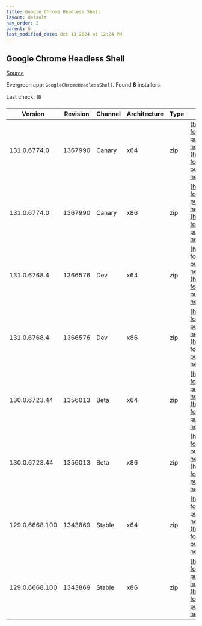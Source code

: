 ```yaml
---
title: Google Chrome Headless Shell
layout: default
nav_order: 2
parent: G
last_modified_date: Oct 13 2024 at 12:24 PM
---
```


## Google Chrome Headless Shell

[Source](https://googlechromelabs.github.io/chrome-for-testing/)

Evergreen app: `GoogleChromeHeadlessShell`. Found **8** installers.

Last check: 🟢

| Version        | Revision | Channel | Architecture | Type | URI                                                                                                                                                                                                                            |
| -------------- | -------- | ------- | ------------ | ---- | ------------------------------------------------------------------------------------------------------------------------------------------------------------------------------------------------------------------------------ |
| 131.0.6774.0   | 1367990  | Canary  | x64          | zip  | [https://storage.googleapis.com/chrome-for-testing-public/131.0.6774.0/win64/chrome-headless-shell-win64.zip](https://storage.googleapis.com/chrome-for-testing-public/131.0.6774.0/win64/chrome-headless-shell-win64.zip)     |
| 131.0.6774.0   | 1367990  | Canary  | x86          | zip  | [https://storage.googleapis.com/chrome-for-testing-public/131.0.6774.0/win32/chrome-headless-shell-win32.zip](https://storage.googleapis.com/chrome-for-testing-public/131.0.6774.0/win32/chrome-headless-shell-win32.zip)     |
| 131.0.6768.4   | 1366576  | Dev     | x64          | zip  | [https://storage.googleapis.com/chrome-for-testing-public/131.0.6768.4/win64/chrome-headless-shell-win64.zip](https://storage.googleapis.com/chrome-for-testing-public/131.0.6768.4/win64/chrome-headless-shell-win64.zip)     |
| 131.0.6768.4   | 1366576  | Dev     | x86          | zip  | [https://storage.googleapis.com/chrome-for-testing-public/131.0.6768.4/win32/chrome-headless-shell-win32.zip](https://storage.googleapis.com/chrome-for-testing-public/131.0.6768.4/win32/chrome-headless-shell-win32.zip)     |
| 130.0.6723.44  | 1356013  | Beta    | x64          | zip  | [https://storage.googleapis.com/chrome-for-testing-public/130.0.6723.44/win64/chrome-headless-shell-win64.zip](https://storage.googleapis.com/chrome-for-testing-public/130.0.6723.44/win64/chrome-headless-shell-win64.zip)   |
| 130.0.6723.44  | 1356013  | Beta    | x86          | zip  | [https://storage.googleapis.com/chrome-for-testing-public/130.0.6723.44/win32/chrome-headless-shell-win32.zip](https://storage.googleapis.com/chrome-for-testing-public/130.0.6723.44/win32/chrome-headless-shell-win32.zip)   |
| 129.0.6668.100 | 1343869  | Stable  | x64          | zip  | [https://storage.googleapis.com/chrome-for-testing-public/129.0.6668.100/win64/chrome-headless-shell-win64.zip](https://storage.googleapis.com/chrome-for-testing-public/129.0.6668.100/win64/chrome-headless-shell-win64.zip) |
| 129.0.6668.100 | 1343869  | Stable  | x86          | zip  | [https://storage.googleapis.com/chrome-for-testing-public/129.0.6668.100/win32/chrome-headless-shell-win32.zip](https://storage.googleapis.com/chrome-for-testing-public/129.0.6668.100/win32/chrome-headless-shell-win32.zip) |
